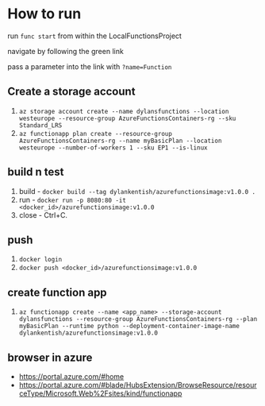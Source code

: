 # How to run

run ```func start``` from within the LocalFunctionsProject

navigate by following the green link

pass a parameter into the link with ```?name=Function```

## Create a storage account

1. ```az storage account create --name dylansfunctions --location westeurope --resource-group AzureFunctionsContainers-rg --sku Standard_LRS```
2. ```az functionapp plan create --resource-group AzureFunctionsContainers-rg --name myBasicPlan --location westeurope --number-of-workers 1 --sku EP1 --is-linux```

## build n test

1. build - ```docker build --tag dylankentish/azurefunctionsimage:v1.0.0 .```
2. run - ```docker run -p 8080:80 -it <docker_id>/azurefunctionsimage:v1.0.0```
3. close -  Ctrl+C.

## push

1. ```docker login```
2. ```docker push <docker_id>/azurefunctionsimage:v1.0.0```

## create function app

1. ```az functionapp create --name <app_name> --storage-account dylansfunctions --resource-group AzureFunctionsContainers-rg --plan myBasicPlan --runtime python --deployment-container-image-name dylankentish/azurefunctionsimage:v1.0.0```

## browser in azure

- <https://portal.azure.com/#home>
- <https://portal.azure.com/#blade/HubsExtension/BrowseResource/resourceType/Microsoft.Web%2Fsites/kind/functionapp>
